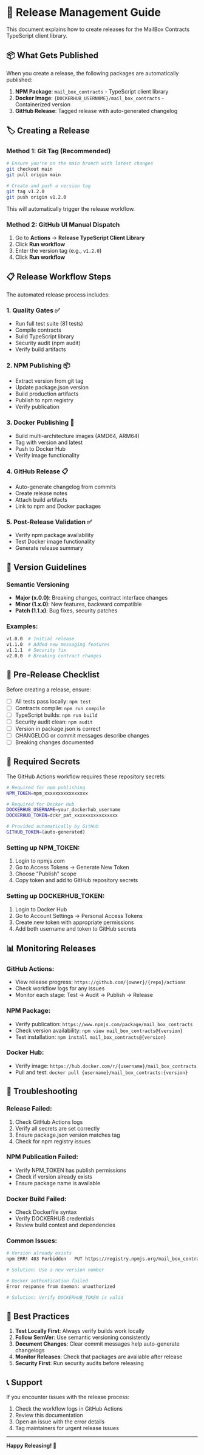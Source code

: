 # 🚀 Release Management Guide

This document explains how to create releases for the MailBox Contracts TypeScript client library.

## 📦 What Gets Published

When you create a release, the following packages are automatically published:

1. **NPM Package**: `mail_box_contracts` - TypeScript client library
2. **Docker Image**: `{DOCKERHUB_USERNAME}/mail_box_contracts` - Containerized version
3. **GitHub Release**: Tagged release with auto-generated changelog

## 🏷️ Creating a Release

### Method 1: Git Tag (Recommended)

```bash
# Ensure you're on the main branch with latest changes
git checkout main
git pull origin main

# Create and push a version tag
git tag v1.2.0
git push origin v1.2.0
```

This will automatically trigger the release workflow.

### Method 2: GitHub UI Manual Dispatch

1. Go to **Actions** → **Release TypeScript Client Library**
2. Click **Run workflow**
3. Enter the version tag (e.g., `v1.2.0`)
4. Click **Run workflow**

## 📋 Release Workflow Steps

The automated release process includes:

### 1. **Quality Gates** ✅
- Run full test suite (81 tests)
- Compile contracts
- Build TypeScript library
- Security audit (npm audit)
- Verify build artifacts

### 2. **NPM Publishing** 📦
- Extract version from git tag
- Update package.json version
- Build production artifacts
- Publish to npm registry
- Verify publication

### 3. **Docker Publishing** 🐳
- Build multi-architecture images (AMD64, ARM64)
- Tag with version and latest
- Push to Docker Hub
- Verify image functionality

### 4. **GitHub Release** 📋
- Auto-generate changelog from commits
- Create release notes
- Attach build artifacts
- Link to npm and Docker packages

### 5. **Post-Release Validation** ✅
- Verify npm package availability
- Test Docker image functionality
- Generate release summary

## 📝 Version Guidelines

### Semantic Versioning
- **Major (x.0.0)**: Breaking changes, contract interface changes
- **Minor (1.x.0)**: New features, backward compatible
- **Patch (1.1.x)**: Bug fixes, security patches

### Examples:
```bash
v1.0.0  # Initial release
v1.1.0  # Added new messaging features
v1.1.1  # Security fix
v2.0.0  # Breaking contract changes
```

## 🔧 Pre-Release Checklist

Before creating a release, ensure:

- [ ] All tests pass locally: `npm test`
- [ ] Contracts compile: `npm run compile`  
- [ ] TypeScript builds: `npm run build`
- [ ] Security audit clean: `npm audit`
- [ ] Version in package.json is correct
- [ ] CHANGELOG or commit messages describe changes
- [ ] Breaking changes documented

## 🔑 Required Secrets

The GitHub Actions workflow requires these repository secrets:

```bash
# Required for npm publishing
NPM_TOKEN=npm_xxxxxxxxxxxxxxxx

# Required for Docker Hub
DOCKERHUB_USERNAME=your_dockerhub_username
DOCKERHUB_TOKEN=dckr_pat_xxxxxxxxxxxxxxxx

# Provided automatically by GitHub
GITHUB_TOKEN=(auto-generated)
```

### Setting up NPM_TOKEN:
1. Login to npmjs.com
2. Go to Access Tokens → Generate New Token
3. Choose "Publish" scope
4. Copy token and add to GitHub repository secrets

### Setting up DOCKERHUB_TOKEN:
1. Login to Docker Hub
2. Go to Account Settings → Personal Access Tokens
3. Create new token with appropriate permissions
4. Add both username and token to GitHub secrets

## 📊 Monitoring Releases

### GitHub Actions:
- View release progress: `https://github.com/{owner}/{repo}/actions`
- Check workflow logs for any issues
- Monitor each stage: Test → Audit → Publish → Release

### NPM Package:
- Verify publication: `https://www.npmjs.com/package/mail_box_contracts`
- Check version availability: `npm view mail_box_contracts@{version}`
- Test installation: `npm install mail_box_contracts@{version}`

### Docker Hub:
- Verify image: `https://hub.docker.com/r/{username}/mail_box_contracts`
- Pull and test: `docker pull {username}/mail_box_contracts:{version}`

## 🚨 Troubleshooting

### Release Failed:
1. Check GitHub Actions logs
2. Verify all secrets are set correctly
3. Ensure package.json version matches tag
4. Check for npm registry issues

### NPM Publication Failed:
- Verify NPM_TOKEN has publish permissions
- Check if version already exists
- Ensure package name is available

### Docker Build Failed:
- Check Dockerfile syntax
- Verify DOCKERHUB credentials
- Review build context and dependencies

### Common Issues:
```bash
# Version already exists
npm ERR! 403 Forbidden - PUT https://registry.npmjs.org/mail_box_contracts

# Solution: Use a new version number

# Docker authentication failed
Error response from daemon: unauthorized

# Solution: Verify DOCKERHUB_TOKEN is valid
```

## 🎯 Best Practices

1. **Test Locally First**: Always verify builds work locally
2. **Follow SemVer**: Use semantic versioning consistently  
3. **Document Changes**: Clear commit messages help auto-generate changelogs
4. **Monitor Releases**: Check that packages are available after release
5. **Security First**: Run security audits before releasing

## 📞 Support

If you encounter issues with the release process:
1. Check the workflow logs in GitHub Actions
2. Review this documentation
3. Open an issue with the error details
4. Tag maintainers for urgent release issues

---

**Happy Releasing! 🚀**